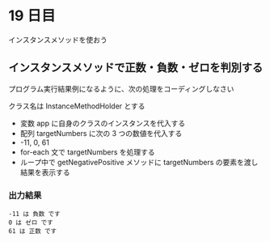 # 19 日目

インスタンスメソッドを使おう

## インスタンスメソッドで正数・負数・ゼロを判別する

プログラム実行結果例になるように、次の処理をコーディングしなさい

クラス名は InstanceMethodHolder とする

- 変数 app に自身のクラスのインスタンスを代入する
- 配列 targetNumbers に次の 3 つの数値を代入する
- -11, 0, 61
- for-each 文で targetNumbers を処理する
- ループ中で getNegativePositive メソッドに targetNumbers の要素を渡し結果を表示する

### 出力結果

```
-11 は 負数 です 
0 は ゼロ です   
61 は 正数 です 
```

